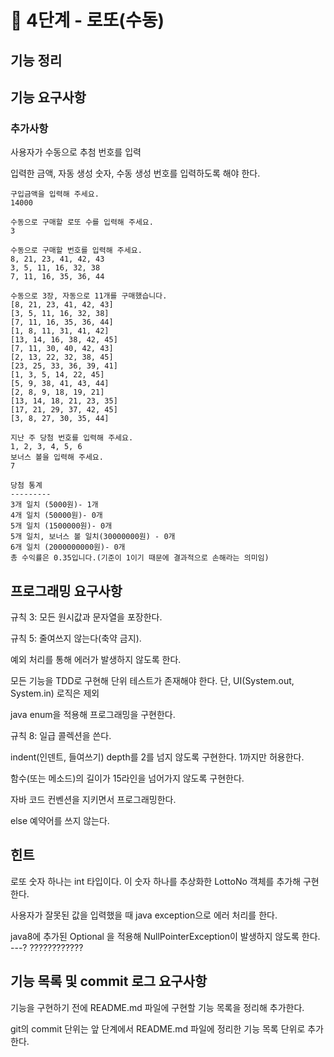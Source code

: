 # 🚀 4단계 - 로또(수동)

## 기능 정리


## 기능 요구사항
### 추가사항
사용자가 수동으로 추첨 번호를 입력

입력한 금액, 자동 생성 숫자, 수동 생성 번호를 입력하도록 해야 한다.
```
구입금액을 입력해 주세요.
14000

수동으로 구매할 로또 수를 입력해 주세요.
3

수동으로 구매할 번호를 입력해 주세요.
8, 21, 23, 41, 42, 43
3, 5, 11, 16, 32, 38
7, 11, 16, 35, 36, 44

수동으로 3장, 자동으로 11개를 구매했습니다.
[8, 21, 23, 41, 42, 43]
[3, 5, 11, 16, 32, 38]
[7, 11, 16, 35, 36, 44]
[1, 8, 11, 31, 41, 42]
[13, 14, 16, 38, 42, 45]
[7, 11, 30, 40, 42, 43]
[2, 13, 22, 32, 38, 45]
[23, 25, 33, 36, 39, 41]
[1, 3, 5, 14, 22, 45]
[5, 9, 38, 41, 43, 44]
[2, 8, 9, 18, 19, 21]
[13, 14, 18, 21, 23, 35]
[17, 21, 29, 37, 42, 45]
[3, 8, 27, 30, 35, 44]

지난 주 당첨 번호를 입력해 주세요.
1, 2, 3, 4, 5, 6
보너스 볼을 입력해 주세요.
7

당첨 통계
---------
3개 일치 (5000원)- 1개
4개 일치 (50000원)- 0개
5개 일치 (1500000원)- 0개
5개 일치, 보너스 볼 일치(30000000원) - 0개
6개 일치 (2000000000원)- 0개
총 수익률은 0.35입니다.(기준이 1이기 때문에 결과적으로 손해라는 의미임)
```
## 프로그래밍 요구사항
규칙 3: 모든 원시값과 문자열을 포장한다.

규칙 5: 줄여쓰지 않는다(축약 금지).

예외 처리를 통해 에러가 발생하지 않도록 한다.

모든 기능을 TDD로 구현해 단위 테스트가 존재해야 한다. 단, UI(System.out, System.in) 로직은 제외

java enum을 적용해 프로그래밍을 구현한다.

규칙 8: 일급 콜렉션을 쓴다.

indent(인덴트, 들여쓰기) depth를 2를 넘지 않도록 구현한다. 1까지만 허용한다.

함수(또는 메소드)의 길이가 15라인을 넘어가지 않도록 구현한다.

자바 코드 컨벤션을 지키면서 프로그래밍한다.

else 예약어를 쓰지 않는다.

## 힌트
로또 숫자 하나는 int 타입이다. 이 숫자 하나를 추상화한 LottoNo 객체를 추가해 구현한다.

사용자가 잘못된 값을 입력했을 때 java exception으로 에러 처리를 한다.

java8에 추가된 Optional 을 적용해 NullPointerException이 발생하지 않도록 한다. ---? ????????????

## 기능 목록 및 commit 로그 요구사항
기능을 구현하기 전에 README.md 파일에 구현할 기능 목록을 정리해 추가한다.

git의 commit 단위는 앞 단계에서 README.md 파일에 정리한 기능 목록 단위로 추가한다.
